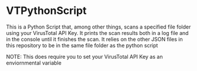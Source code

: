 # VTPythonScript

This is a Python Script that, among other things, scans a specified file folder using your VirusTotal API Key. It prints the scan results both in a log file and in the console until it finishes the scan. It relies on the other JSON files in this repository to be in the same file folder as the python script 

NOTE: This does require you to set your VirusTotal API Key as an enviornmental variable

